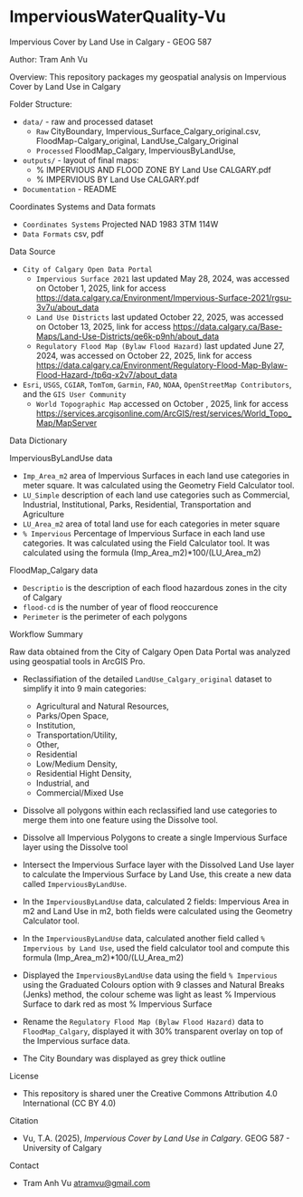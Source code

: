 # ImperviousWaterQuality-Vu
Impervious Cover by Land Use in Calgary - GEOG 587

Author: Tram Anh Vu

Overview: This repository packages my geospatial analysis on Impervious Cover by Land Use in Calgary

Folder Structure: 
   - `data/` - raw and processed dataset
      - `Raw` CityBoundary, Impervious_Surface_Calgary_original.csv, FloodMap-Calgary_original, LandUse_Calgary_Original
      - `Processed` FloodMap_Calgary, ImperviousByLandUse, 
   - `outputs/` - layout of final maps:
      - % IMPERVIOUS AND FLOOD ZONE BY Land Use CALGARY.pdf
      - % IMPERVIOUS BY Land Use CALGARY.pdf
   - `Documentation` -  README     

Coordinates Systems and Data formats
   - `Coordinates Systems` Projected NAD 1983 3TM 114W
   - `Data Formats` csv, pdf

Data Source
   - `City of Calgary Open Data Portal`
     - `Impervious Surface 2021` last updated May 28, 2024, was accessed on October 1, 2025, link for access https://data.calgary.ca/Environment/Impervious-Surface-2021/rgsu-3v7u/about_data
     - `Land Use Districts` last updated October 22, 2025, was accessed on October 13, 2025, link for access https://data.calgary.ca/Base-Maps/Land-Use-Districts/qe6k-p9nh/about_data
     - `Regulatory Flood Map (Bylaw Flood Hazard)` last updated June 27, 2024, was accessed on October 22, 2025, link for access https://data.calgary.ca/Environment/Regulatory-Flood-Map-Bylaw-Flood-Hazard-/tp6q-x2v7/about_data
   - `Esri`, `USGS`, `CGIAR`, `TomTom`, `Garmin`, `FAO`, `NOAA`, `OpenStreetMap Contributors`, and the `GIS User Community`
     - `World Topographic Map` accessed on October , 2025, link for access https://services.arcgisonline.com/ArcGIS/rest/services/World_Topo_Map/MapServer

Data Dictionary

   ImperviousByLandUse data
   
   - `Imp_Area_m2` area of Impervious Surfaces in each land use categories in meter square. It was calculated using the Geometry Field Calculator tool.
   - `LU_Simple` description of each land use categories such as Commercial, Industrial, Institutional, Parks, Residential, Transportation and Agriculture
   - `LU_Area_m2` area of total land use for each categories in meter square
   - `% Impervious` Percentage of Impervious Surface in each land use categories. It was calculated using the Field Calculator tool. It was calculated using the formula (Imp_Area_m2)*100/(LU_Area_m2)

   FloodMap_Calgary data

   - `Descriptio` is the description of each flood hazardous zones in the city of Calgary
   - `flood-cd` is the number of year of flood reoccurence 
   - `Perimeter` is the perimeter of each polygons
    
Workflow Summary

   Raw data obtained from the City of Calgary Open Data Portal was analyzed using geospatial tools in ArcGIS Pro.
   
   - Reclassifiation of the detailed `LandUse_Calgary_original` dataset to simplify it into 9 main categories:
      - Agricultural and Natural Resources,
      - Parks/Open Space,
      - Institution,
      - Transportation/Utility,
      - Other,
      - Residential   
      - Low/Medium Density,
      - Residential Hight Density,
      - Industrial, and
      - Commercial/Mixed Use
   
   - Dissolve all polygons within each reclassified land use categories to merge them into one feature using the Dissolve tool.
   - Dissolve all Impervious Polygons to create a single Impervious Surface layer using the Dissolve tool
   - Intersect the Impervious Surface layer with the Dissolved Land Use layer to calculate the Impervious Surface by Land Use, this create a new data called `ImperviousByLandUse`.
   - In the `ImperviousByLandUse` data, calculated 2 fields: Impervious Area in m2 and Land Use in m2, both fields were calculated using the Geometry Calculator tool.
   - In the `ImperviousByLandUse` data, calculated another field called `% Impervious by Land Use`, used the field calculator tool and compute this formula (Imp_Area_m2)*100/(LU_Area_m2)
   - Displayed the `ImperviousByLandUse` data using the field `% Impervious` using the Graduated Colours option with 9 classes and Natural Breaks (Jenks) method, the colour scheme was light as least % Impervious Surface to dark red as most % Impervious Surface
   - Rename the `Regulatory Flood Map (Bylaw Flood Hazard)` data to `FloodMap_Calgary`, displayed it with 30% transparent overlay on top of the Impervious surface data.
   - The City Boundary was displayed as grey thick outline 
    
License

   - This repository is shared uner the Creative Commons Attribution 4.0 International (CC BY 4.0)
     
Citation

  - Vu, T.A. (2025), *Impervious Cover by Land Use in Calgary*. GEOG 587 - University of Calgary
   
Contact

  - Tram Anh Vu atramvu@gmail.com 
